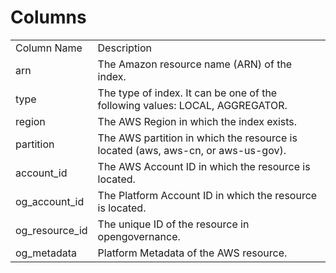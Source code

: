 # Columns  

<table>
	<tr><td>Column Name</td><td>Description</td></tr>
	<tr><td>arn</td><td>The Amazon resource name (ARN) of the index.</td></tr>
	<tr><td>type</td><td>The type of index. It can be one of the following values: LOCAL, AGGREGATOR.</td></tr>
	<tr><td>region</td><td>The AWS Region in which the index exists.</td></tr>
	<tr><td>partition</td><td>The AWS partition in which the resource is located (aws, aws-cn, or aws-us-gov).</td></tr>
	<tr><td>account_id</td><td>The AWS Account ID in which the resource is located.</td></tr>
	<tr><td>og_account_id</td><td>The Platform Account ID in which the resource is located.</td></tr>
	<tr><td>og_resource_id</td><td>The unique ID of the resource in opengovernance.</td></tr>
	<tr><td>og_metadata</td><td>Platform Metadata of the AWS resource.</td></tr>
</table>